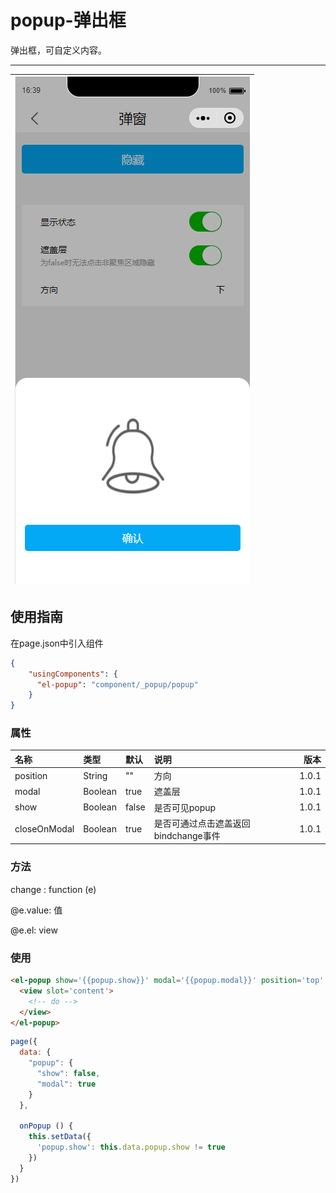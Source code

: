 # popup-弹出框

弹出框，可自定义内容。

---

| ![](/assets/popup01.png) |
| :---: |

## 使用指南

在page.json中引入组件

```json
{
    "usingComponents": {
      "el-popup": "component/_popup/popup"
    }
}
```

### 属性

| 名称 | 类型 | 默认 | 说明 | 版本 |
| :--- | :--- | :--- | :--- | ---: |
| position | String | "" | 方向 | 1.0.1 |
| modal | Boolean | true | 遮盖层 | 1.0.1 |
| show | Boolean | false | 是否可见popup | 1.0.1 |
| closeOnModal | Boolean | true | 是否可通过点击遮盖返回bindchange事件 | 1.0.1 |

### 方法

change : function \(e\)

@e.value: 值

@e.el: view

### 使用

```html
<el-popup show='{{popup.show}}' modal='{{popup.modal}}' position='top' bindchange='onPopup'>
  <view slot='content'>
    <!-- do -->
  </view>
</el-popup>
```

```js
page({
  data: {
    "popup": {
      "show": false,
      "modal": true
    }
  },
    
  onPopup () {
    this.setData({
      'popup.show': this.data.popup.show != true
    })
  }
})
```





